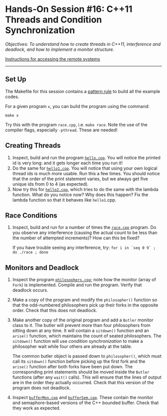 # Hands-On Session #16: C++11 Threads and Condition Synchronization

_Objectives: To understand how to create threads in C++11, interference and deadlock, and how to implement a monitor structure._

[Instructions for accessing the remote systems](../../systems.md)

* * *

## Set Up

The Makefile for this session contains a [pattern rule](https://www.gnu.org/software/make/manual/html_node/Pattern-Rules.html) to build all the example codes.

For a given program `x`, you can build the program using the command:

```
make x
```

Try this with the program `race.cpp`, i.e. `make race`. Note the use of the compiler flags, especially `-pthread`. These are needed!

## Creating Threads

1. Inspect, build and run the program [`hello.cpp`](hello.cpp). You will notice the printed id is very long: and it gets longer each time you run it!
2. Do the same for [`hello1.cpp`](hello1.cpp). You will notice that using your own logical thread ids is much more usable. Run this a few times. You should notice that the order of the print statement varies, but we always get five unique ids from 0 to 4 (as expected).
3. Now try this for [`hello2.cpp`](hello2.cpp), which tries to do the same with the lambda function. What do you notice now? Why does this happen? Fix the lambda function so that it behaves like `hello1`.cpp.

## Race Conditions

1. Inspect, build and run for a number of times the [`race.cpp`](race.cpp) program. Do you observe any interference (causing the actual count to be less than the number of attempted increments)? How can this be fixed?
    
    If you have trouble seeing any interference, try: ``for i in `seq 0 9` ; do ./race ; done``
    

## Monitors and Deadlock

1. Inspect the program [`philosophers.cpp`](philosophers.cpp); note how the monitor (array of `Fork`) is implemented. Compile and run the program. Verify that deadlock occurs.
    
2. Make a copy of the program and modify the `philosopher()` function so that the odd-numbered philosophers pick up their forks in the opposite order. Check that this does not deadlock.
    
3. Make another copy of the original program and add a `Butler` monitor class to it. The butler will prevent more than four philosophers from sitting down at any time. It will contain a `sitdown()` function and an `arise()` function, which maintains the count of seated philosophers. The `sitdown()` function will use _condition synchronization_ to make a philosopher wait while four others are already at the table.
    
    The common butler object is passed down to `philosopher()`, which must call its `sitdown()` function before picking up the first fork and the `arise()` function after both forks have been put down. The corresponding print statements should be moved inside the `Butler` functions (after any `wait()` calls). This will ensure that the lines of output are in the order they actually occurred. Check that this version of the program does not deadlock.
    
4.  Inspect [`bufferMon.cpp`](bufferMon.cpp) and [`bufferSem.cpp`](bufferSem.cpp). These contain the monitor and semaphore-based versions of the C++ bounded buffer. Check that they work as expected.